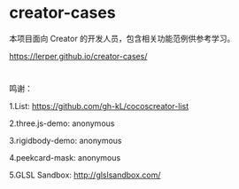 # creator-cases

本项目面向 Creator 的开发人员，包含相关功能范例供参考学习。

https://lerper.github.io/creator-cases/

#
鸣谢：

1.List: https://github.com/gh-kL/cocoscreator-list

2.three.js-demo: anonymous

3.rigidbody-demo: anonymous

4.peekcard-mask: anonymous

5.GLSL Sandbox: http://glslsandbox.com/
